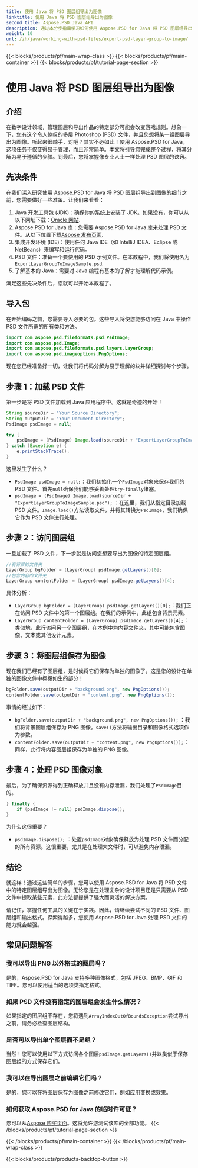 ```yaml
---
title: 使用 Java 将 PSD 图层组导出为图像
linktitle: 使用 Java 将 PSD 图层组导出为图像
second_title: Aspose.PSD Java API
description: 通过本分步指南学习如何使用 Aspose.PSD for Java 将 PSD 图层组导出到图像。非常适合开发人员和设计人员。
weight: 10
url: /zh/java/working-with-psd-files/export-psd-layer-group-to-image/
---
```


{{< blocks/products/pf/main-wrap-class >}}
{{< blocks/products/pf/main-container >}}
{{< blocks/products/pf/tutorial-page-section >}}

# 使用 Java 将 PSD 图层组导出为图像

## 介绍

在数字设计领域，管理图层和导出作品的特定部分可能会改变游戏规则。想象一下，您有这个令人惊叹的多层 Photoshop (PSD) 文件，并且您想将某一组图层导出为图像。听起来很棘手，对吧？其实不必如此！使用 Aspose.PSD for Java，这项任务不仅变得易于管理，而且非常简单。本文将引导您完成整个过程，将其分解为易于遵循的步骤。到最后，您将掌握像专业人士一样处理 PSD 图层的诀窍。

## 先决条件

在我们深入研究使用 Aspose.PSD for Java 将 PSD 图层组导出到图像的细节之前，您需要做好一些准备。让我们来看看：

1.  Java 开发工具包 (JDK)：确保你的系统上安装了 JDK。如果没有，你可以从以下网址下载：[Oracle 网站](https://www.oracle.com/java/technologies/javase-downloads.html).
2. Aspose.PSD for Java 库：您需要 Aspose.PSD for Java 库来处理 PSD 文件。从以下位置下载[Aspose 发布页面](https://releases.aspose.com/psd/java/).
3. 集成开发环境 (IDE)：使用任何 Java IDE（如 IntelliJ IDEA、Eclipse 或 NetBeans）来编写和运行代码。
4.  PSD 文件：准备一个要使用的 PSD 示例文件。在本教程中，我们将使用名为`ExportLayerGroupToImageSample.psd`.
5. 了解基本的 Java：需要对 Java 编程有基本的了解才能理解代码示例。

满足这些先决条件后，您就可以开始本教程了。

## 导入包

在开始编码之前，您需要导入必要的包。这些导入将使您能够访问在 Java 中操作 PSD 文件所需的所有类和方法。

```java
import com.aspose.psd.fileformats.psd.PsdImage;
import com.aspose.psd.Image;
import com.aspose.psd.fileformats.psd.layers.LayerGroup;
import com.aspose.psd.imageoptions.PngOptions;
```

现在您已经准备好一切，让我们将代码分解为易于理解的块并详细探讨每个步骤。

## 步骤 1：加载 PSD 文件

第一步是将 PSD 文件加载到 Java 应用程序中。这就是奇迹的开始！

```java
String sourceDir = "Your Source Directory";
String outputDir = "Your Document Directory";
PsdImage psdImage = null;

try {
    psdImage = (PsdImage) Image.load(sourceDir + "ExportLayerGroupToImageSample.psd");
} catch (Exception e) {
    e.printStackTrace();
}
```

这里发生了什么？
- `PsdImage psdImage = null;`：我们初始化一个`PsdImage`对象来保存我们的 PSD 文件。首先`null`确保我们能够妥善处理`try-finally`堵塞。
- `psdImage = (PsdImage) Image.load(sourceDir + "ExportLayerGroupToImageSample.psd");` ：在这里，我们从指定目录加载 PSD 文件。`Image.load()`方法读取文件，并将其转换为`PsdImage`，我们确保它作为 PSD 文件进行处理。

## 步骤 2：访问图层组

一旦加载了 PSD 文件，下一步就是访问您想要导出为图像的特定图层组。

```java
//有背景的文件夹
LayerGroup bgFolder = (LayerGroup) psdImage.getLayers()[0];
//包含内容的文件夹
LayerGroup contentFolder = (LayerGroup) psdImage.getLayers()[4];
```

具体分析：
- `LayerGroup bgFolder = (LayerGroup) psdImage.getLayers()[0];`：我们正在访问 PSD 文件中的第一个图层组。在我们的示例中，此组包含背景元素。
- `LayerGroup contentFolder = (LayerGroup) psdImage.getLayers()[4];`：类似地，此行访问另一个图层组，在本例中为内容文件夹，其中可能包含图像、文本或其他设计元素。

## 步骤 3：将图层组保存为图像

现在我们已经有了图层组，是时候将它们保存为单独的图像了。这是您的设计在单独的图像文件中栩栩如生的部分！

```java
bgFolder.save(outputDir + "background.png", new PngOptions());
contentFolder.save(outputDir + "content.png", new PngOptions());
```

事情的经过如下：
- `bgFolder.save(outputDir + "background.png", new PngOptions());` ：我们将背景图层组保存为 PNG 图像。`save()`方法将输出目录和图像格式选项作为参数。
- `contentFolder.save(outputDir + "content.png", new PngOptions());`：同样，此行将内容图层组保存为单独的 PNG 图像。

## 步骤 4：处理 PSD 图像对象

最后，为了确保资源得到正确释放并且没有内存泄漏，我们处理了`PsdImage`目的。

```java
} finally {
    if (psdImage != null) psdImage.dispose();
}
```

为什么这很重要？
- `psdImage.dispose();` ：处置`psdImage`对象确保释放为处理 PSD 文件而分配的所有资源。这很重要，尤其是在处理大文件时，可以避免内存泄漏。

## 结论

就这样！通过这些简单的步骤，您可以使用 Aspose.PSD for Java 将 PSD 文件中的特定图层组导出为图像。无论您是在处理复杂的设计项目还是只需要从 PSD 文件中提取某些元素，此方法都提供了强大而灵活的解决方案。

请记住，掌握任何工具的关键在于实践。因此，请继续尝试不同的 PSD 文件、图层组和输出格式。探索得越多，您使用 Aspose.PSD for Java 处理 PSD 文件的能力就会越强。

## 常见问题解答

### 我可以导出 PNG 以外格式的图层吗？
是的，Aspose.PSD for Java 支持多种图像格式，包括 JPEG、BMP、GIF 和 TIFF。您可以使用适当的选项类指定格式。

### 如果 PSD 文件没有指定的图层组会发生什么情况？
如果指定的图层组不存在，您将遇到`ArrayIndexOutOfBoundsException`尝试导出之前，请务必检查图层结构。

### 是否可以导出单个图层而不是组？
当然！您可以使用以下方式访问各个图层`psdImage.getLayers()`并以类似于保存图层组的方式保存它们。

### 我可以在导出图层之前编辑它们吗？
是的，您可以在将图层保存为图像之前修改它们，例如应用变换或效果。

### 如何获取 Aspose.PSD for Java 的临时许可证？
您可以从[Aspose 购买页面](https://purchase.aspose.com/temporary-license/)。这将允许您测试该库的全部功能。
{{< /blocks/products/pf/tutorial-page-section >}}

{{< /blocks/products/pf/main-container >}}
{{< /blocks/products/pf/main-wrap-class >}}

{{< blocks/products/products-backtop-button >}}

